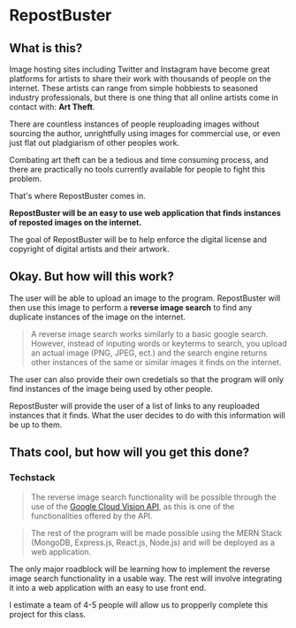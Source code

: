 # RepostBuster

## What is this?

Image hosting sites including Twitter and Instagram have become great platforms for artists to share their work with thousands of people on the internet. These artists can range from simple hobbiests to seasoned industry professionals, but there is one thing that all online artists come in contact with: **Art Theft**.

There are countless instances of people reuploading images without sourcing the author, unrightfully using images for commercial use, or even just flat out pladgiarism of other peoples work. 

Combating art theft can be a tedious and time consuming process, and there are practically no tools currently available for people to fight this problem.

That's where RepostBuster comes in.

**RepostBuster will be an easy to use web application that finds instances of reposted images on the internet.**

The goal of RepostBuster will be to help enforce the digital license and copyright of digital artists and their artwork. 


## Okay. But how will this work?

The user will be able to upload an image to the program. RepostBuster will then use this image to perform a **reverse image search** to find any duplicate instances of the image on the internet. 

> A reverse image search works similarly to a basic google search. However, instead of inputing words or keyterms to search, you upload an actual image (PNG, JPEG, ect.) and the search engine returns other instances of the same or similar images it finds on the internet.

The user can also provide their own credetials so that the program will only find instances of the image being used by other people.

RepostBuster will provide the user of a list of links to any reuploaded instances that it finds. What the user decides to do with this information will be up to them.

## Thats cool, but how will you get this done?

### Techstack 

> The reverse image search functionality will be possible through the use of the [Google Cloud Vision API](https://cloud.google.com/vision), as this is one of the functionalities offered by the API.

> The rest of the program will be made possible using the MERN Stack (MongoDB, Express.js, React.js, Node.js) and will be deployed as a web application.

The only major roadblock will be learning how to implement the reverse image search functionality in a usable way. The rest will involve integrating it into a web application with an easy to use front end.

I estimate a team of 4-5 people will allow us to propperly complete this project for this class.




